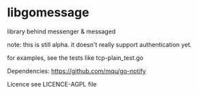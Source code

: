 libgomessage
============

library behind messenger &amp; messaged

note: this is still alpha. it doesn't really support authentication yet.

for examples, see the tests like tcp-plain_test.go

Dependencies:
https://github.com/mqu/go-notify

Licence
see LICENCE-AGPL file
